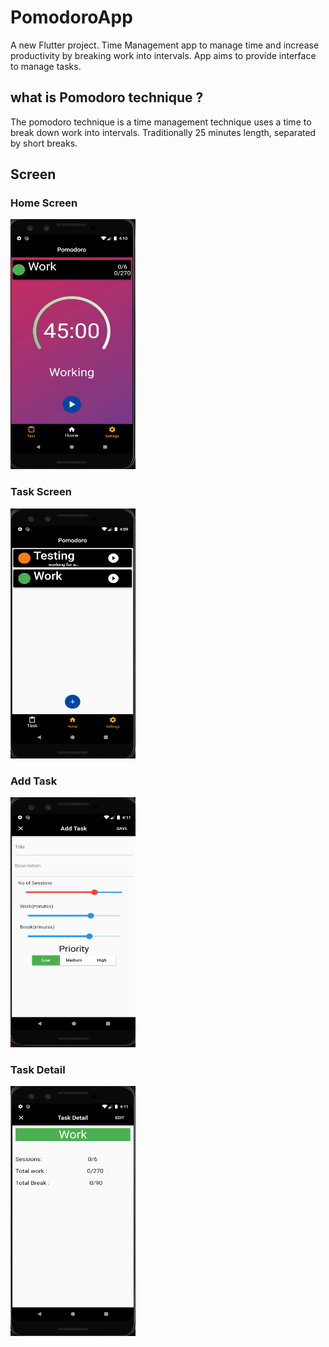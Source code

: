 # PomodoroApp

A new Flutter project.
Time Management app to manage time and increase productivity by breaking work into intervals.
App aims to provide interface to manage tasks.

## what is Pomodoro technique ?
The pomodoro technique is a time management technique uses a time to break down work into intervals. Traditionally 25 minutes length, separated by short breaks. 

## Screen
<!-- ![Home Screen](./preview/HomeScreen.PNG) -->

### Home Screen
<img src="./preview/HomeScreen.PNG" alt="Home Screen" height="400" width="200"/> 

### Task Screen

<img src="./preview/TaskScreen.PNG" alt="Task Screen" height="400" width="200"/> 

### Add Task 

<img src="./preview/AddTask.PNG" alt="Add Task" height="400" width="200"/> 

### Task Detail

<img src="./preview/TaskDetail.PNG" alt="Task Detail" height="400" width="200"/> 
